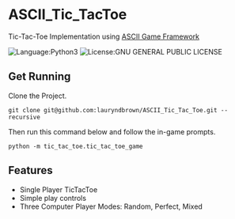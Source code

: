 # ASCII_Tic_TacToe
Tic-Tac-Toe Implementation using [ASCII Game Framework](https://github.com/lauryndbrown/AsciiGame/tree/master)

![Language:Python3](https://img.shields.io/badge/Language-python3-green.svg)
![License:GNU GENERAL PUBLIC LICENSE](https://img.shields.io/badge/License-GNU-orange.svg)
## Get Running
Clone the Project.
```
git clone git@github.com:lauryndbrown/ASCII_Tic_Tac_Toe.git --recursive
```
Then run this command below and follow the in-game prompts.
```
python -m tic_tac_toe.tic_tac_toe_game
```
## Features
* Single Player TicTacToe
* Simple play controls
* Three Computer Player Modes: Random, Perfect, Mixed
